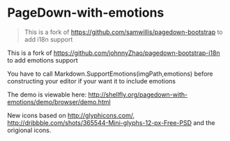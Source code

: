 PageDown-with-emotions
=======================

> This is a fork of https://github.com/samwillis/pagedown-bootstrap to add i18n support

This is a fork of https://github.com/johnnyZhao/pagedown-bootstrap-i18n to add emotions support

You have to call Markdown.SupportEmotions(imgPath,emotions) before constructing your
editor if your want it to include emotions

The demo is viewable here: http://shellfly.org/pagedown-with-emotions/demo/browser/demo.html

New icons based on http://glyphicons.com/, http://dribbble.com/shots/365544-Mini-glyphs-12-px-Free-PSD and the origional icons.
